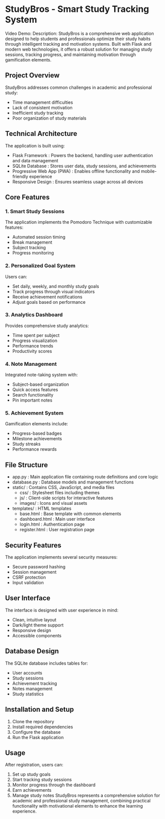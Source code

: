 # StudyBros - Smart Study Tracking System 
Video Demo:
Description:
StudyBros is a comprehensive web application designed to help students and professionals optimize their study habits through intelligent tracking and motivation systems. Built with Flask and modern web technologies, it offers a robust solution for managing study sessions, tracking progress, and maintaining motivation through gamification elements.

## Project Overview

StudyBros addresses common challenges in academic and professional study:

- Time management difficulties
- Lack of consistent motivation
- Inefficient study tracking
- Poor organization of study materials
## Technical Architecture
The application is built using:

- Flask Framework : Powers the backend, handling user authentication and data management
- SQLite Database : Stores user data, study sessions, and achievements
- Progressive Web App (PWA) : Enables offline functionality and mobile-friendly experience
- Responsive Design : Ensures seamless usage across all devices
## Core Features
### 1. Smart Study Sessions
The application implements the Pomodoro Technique with customizable features:

- Automated session timing
- Break management
- Subject tracking
- Progress monitoring
### 2. Personalized Goal System
Users can:

- Set daily, weekly, and monthly study goals
- Track progress through visual indicators
- Receive achievement notifications
- Adjust goals based on performance
### 3. Analytics Dashboard
Provides comprehensive study analytics:

- Time spent per subject
- Progress visualization
- Performance trends
- Productivity scores
### 4. Note Management
Integrated note-taking system with:

- Subject-based organization
- Quick access features
- Search functionality
- Pin important notes
### 5. Achievement System
Gamification elements include:

- Progress-based badges
- Milestone achievements
- Study streaks
- Performance rewards
## File Structure
- app.py : Main application file containing route definitions and core logic
- database.py : Database models and management functions
- static/ : Contains CSS, JavaScript, and media files
  - css/ : Stylesheet files including themes
  - js/ : Client-side scripts for interactive features
  - images/ : Icons and visual assets
- templates/ : HTML templates
  - base.html : Base template with common elements
  - dashboard.html : Main user interface
  - login.html : Authentication page
  - register.html : User registration page
## Security Features
The application implements several security measures:

- Secure password hashing
- Session management
- CSRF protection
- Input validation
## User Interface
The interface is designed with user experience in mind:

- Clean, intuitive layout
- Dark/light theme support
- Responsive design
- Accessible components
## Database Design
The SQLite database includes tables for:

- User accounts
- Study sessions
- Achievement tracking
- Notes management
- Study statistics
## Installation and Setup
1. Clone the repository
2. Install required dependencies
3. Configure the database
4. Run the Flask application
## Usage
After registration, users can:

1. Set up study goals
2. Start tracking study sessions
3. Monitor progress through the dashboard
4. Earn achievements
5. Manage study notes
StudyBros represents a comprehensive solution for academic and professional study management, combining practical functionality with motivational elements to enhance the learning experience.
